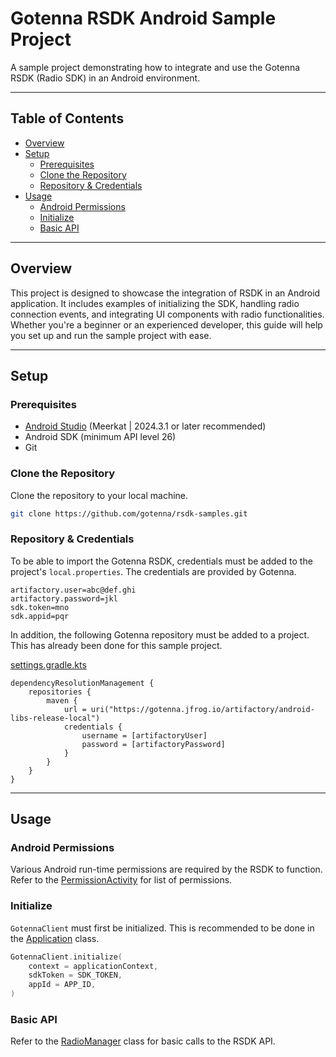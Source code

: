 # Gotenna RSDK Android Sample Project

A sample project demonstrating how to integrate and use the Gotenna RSDK (Radio SDK) in an Android environment.

---

## Table of Contents

- [Overview](#overview)
- [Setup](#setup)
  - [Prerequisites](#prerequisites)
  - [Clone the Repository](#clone-the-repository)
  - [Repository & Credentials ](#repository--credentials)
- [Usage](#usage)
  - [Android Permissions](#android-permissions)
  - [Initialize](#initialize)
  - [Basic API](#basic-api)
  
---

## Overview

This project is designed to showcase the integration of RSDK in an Android application. It includes examples of initializing the SDK, handling radio connection events, and integrating UI components with radio functionalities. Whether you're a beginner or an experienced developer, this guide will help you set up and run the sample project with ease.

---

## Setup

### Prerequisites

- [Android Studio](https://developer.android.com/studio) (Meerkat | 2024.3.1 or later recommended)
- Android SDK (minimum API level 26)
- Git


### Clone the Repository

Clone the repository to your local machine.

```bash
git clone https://github.com/gotenna/rsdk-samples.git
```


### Repository & Credentials

To be able to import the Gotenna RSDK, credentials must be added to the project's `local.properties`.
The credentials are provided by Gotenna.

```
artifactory.user=abc@def.ghi
artifactory.password=jkl
sdk.token=mno
sdk.appid=pqr
```


In addition, the following Gotenna repository must be added to a project. This has already been done for this sample project.

[settings.gradle.kts](../android/settings.gradle.kts)
```
dependencyResolutionManagement {
    repositories {
        maven {
            url = uri("https://gotenna.jfrog.io/artifactory/android-libs-release-local")
            credentials {
                username = [artifactoryUser]
                password = [artifactoryPassword]
            }
        }
    }
}
```

---

## Usage

### Android Permissions

Various Android run-time permissions are required by the RSDK to function. Refer to the [PermissionActivity](../android/app/src/main/java/com/gotenna/android/rsdksample/PermissionActivity.kt) for list of permissions.


### Initialize

`GotennaClient` must first be initialized. This is recommended to be done in the [Application](../android/app/src/main/java/com/gotenna/android/rsdksample/SampleApplication.kt) class.

```kotlin
GotennaClient.initialize(
    context = applicationContext,
    sdkToken = SDK_TOKEN,
    appId = APP_ID,
)
```


### Basic API

Refer to the [RadioManager](../android/app/src/main/java/com/gotenna/android/rsdksample/RadioManager.kt) class for basic calls to the RSDK API.